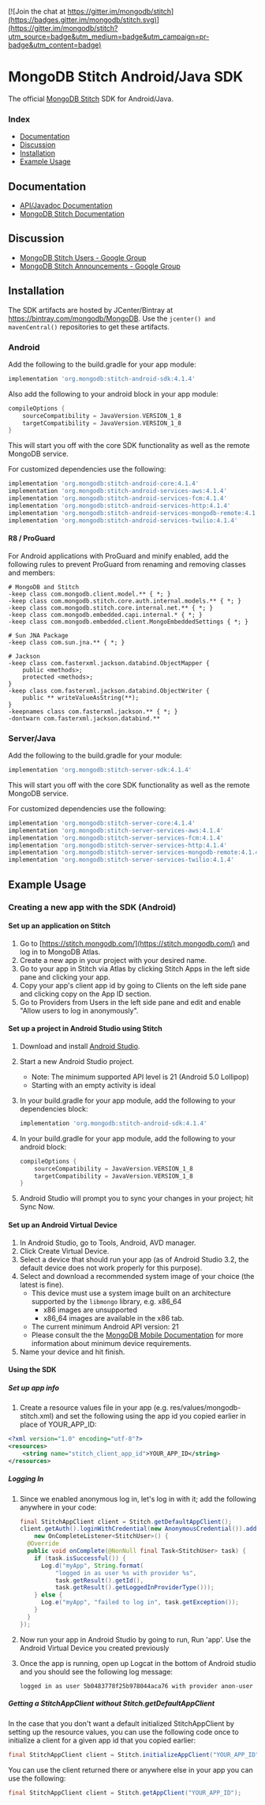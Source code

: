[![Join the chat at https://gitter.im/mongodb/stitch](https://badges.gitter.im/mongodb/stitch.svg)](https://gitter.im/mongodb/stitch?utm_source=badge&utm_medium=badge&utm_campaign=pr-badge&utm_content=badge)

# MongoDB Stitch Android/Java SDK 

The official [MongoDB Stitch](https://stitch.mongodb.com/) SDK for Android/Java.

### Index
- [Documentation](#documentation)
- [Discussion](#discussion)
- [Installation](#installation)
- [Example Usage](#example-usage)

## Documentation
* [API/Javadoc Documentation](https://s3.amazonaws.com/stitch-sdks/java/docs/4.1.4/index.html)
* [MongoDB Stitch Documentation](https://docs.mongodb.com/stitch/)

## Discussion
* [MongoDB Stitch Users - Google Group](https://groups.google.com/d/forum/mongodb-stitch-users)
* [MongoDB Stitch Announcements - Google Group](https://groups.google.com/d/forum/mongodb-stitch-announce)

## Installation

The SDK artifacts are hosted by JCenter/Bintray at https://bintray.com/mongodb/MongoDB. Use the `jcenter() and mavenCentral()` repositories to get these artifacts.

### Android

Add the following to the build.gradle for your app module:

```gradle
implementation 'org.mongodb:stitch-android-sdk:4.1.4'
```

Also add the following to your android block in your app module:

```gradle
compileOptions {
    sourceCompatibility = JavaVersion.VERSION_1_8
    targetCompatibility = JavaVersion.VERSION_1_8
}
```

This will start you off with the core SDK functionality as well as the remote MongoDB service.

For customized dependencies use the following:

```gradle
implementation 'org.mongodb:stitch-android-core:4.1.4'
implementation 'org.mongodb:stitch-android-services-aws:4.1.4'
implementation 'org.mongodb:stitch-android-services-fcm:4.1.4'
implementation 'org.mongodb:stitch-android-services-http:4.1.4'
implementation 'org.mongodb:stitch-android-services-mongodb-remote:4.1.4'
implementation 'org.mongodb:stitch-android-services-twilio:4.1.4'
```

#### R8 / ProGuard

For Android applications with ProGuard and minify enabled, add the following rules to prevent ProGuard from renaming and removing classes and members:

```
# MongoDB and Stitch
-keep class com.mongodb.client.model.** { *; }
-keep class com.mongodb.stitch.core.auth.internal.models.** { *; }
-keep class com.mongodb.stitch.core.internal.net.** { *; }
-keep class com.mongodb.embedded.capi.internal.* { *; }
-keep class com.mongodb.embedded.client.MongoEmbeddedSettings { *; }

# Sun JNA Package
-keep class com.sun.jna.** { *; }

# Jackson
-keep class com.fasterxml.jackson.databind.ObjectMapper {
    public <methods>;
    protected <methods>;
}
-keep class com.fasterxml.jackson.databind.ObjectWriter {
    public ** writeValueAsString(**);
}
-keepnames class com.fasterxml.jackson.** { *; }
-dontwarn com.fasterxml.jackson.databind.**
```

### Server/Java

Add the following to the build.gradle for your module:

```gradle
implementation 'org.mongodb:stitch-server-sdk:4.1.4'
```

This will start you off with the core SDK functionality as well as the remote MongoDB service.

For customized dependencies use the following:

```gradle
implementation 'org.mongodb:stitch-server-core:4.1.4'
implementation 'org.mongodb:stitch-server-services-aws:4.1.4'
implementation 'org.mongodb:stitch-server-services-fcm:4.1.4'
implementation 'org.mongodb:stitch-server-services-http:4.1.4'
implementation 'org.mongodb:stitch-server-services-mongodb-remote:4.1.4'
implementation 'org.mongodb:stitch-server-services-twilio:4.1.4'
```

## Example Usage

### Creating a new app with the SDK (Android)

#### Set up an application on Stitch
1. Go to [https://stitch.mongodb.com/](https://stitch.mongodb.com/) and log in to MongoDB Atlas.
2. Create a new app in your project with your desired name.
3. Go to your app in Stitch via Atlas by clicking Stitch Apps in the left side pane and clicking your app.
3. Copy your app's client app id by going to Clients on the left side pane and clicking copy on the App ID section.
4. Go to Providers from Users in the left side pane and edit and enable "Allow users to log in anonymously".

#### Set up a project in Android Studio using Stitch
1. Download and install [Android Studio](https://developer.android.com/studio/index.html).
2. Start a new Android Studio project.
	* Note: The minimum supported API level is 21 (Android 5.0 Lollipop)
	* Starting with an empty activity is ideal
3. In your build.gradle for your app module, add the following to your dependencies block:

	```gradle
    implementation 'org.mongodb:stitch-android-sdk:4.1.4'
    ```
4. In your build.gradle for your app module, add the following to your android block:

    ```gradle
    compileOptions {
        sourceCompatibility = JavaVersion.VERSION_1_8
        targetCompatibility = JavaVersion.VERSION_1_8
    }
    ```
5. Android Studio will prompt you to sync your changes in your project; hit Sync Now.

#### Set up an Android Virtual Device

1. In Android Studio, go to Tools, Android, AVD manager.
2. Click Create Virtual Device.
3. Select a device that should run your app (as of Android Studio 3.2, the default device does not work properly for this purpose).
4. Select and download a recommended system image of your choice (the latest is fine).
    * This device must use a system image built on an architecture supported by the
```libmongo``` library, e.g. x86_64
        * x86 images are unsupported
        * x86_64 images are available in the x86 tab.
    * The current minimum Android API version: 21
    * Please consult the the [MongoDB Mobile Documentation](https://docs.mongodb.com/stitch/mongodb/mobile/getting-started/) for more information about minimum device requirements.
5. Name your device and hit finish.

#### Using the SDK

##### Set up app info
1. Create a resource values file in your app (e.g. res/values/mongodb-stitch.xml) and set the following using the app id you copied earlier in place of YOUR_APP_ID:

```xml
<?xml version="1.0" encoding="utf-8"?>
<resources>
    <string name="stitch_client_app_id">YOUR_APP_ID</string>
</resources>
```

##### Logging In
1. Since we enabled anonymous log in, let's log in with it; add the following anywhere in your code:

	```java
	final StitchAppClient client = Stitch.getDefaultAppClient();
    client.getAuth().loginWithCredential(new AnonymousCredential()).addOnCompleteListener(
        new OnCompleteListener<StitchUser>() {
      @Override
      public void onComplete(@NonNull final Task<StitchUser> task) {
        if (task.isSuccessful()) {
          Log.d("myApp", String.format(
              "logged in as user %s with provider %s",
              task.getResult().getId(),
              task.getResult().getLoggedInProviderType()));
        } else {
          Log.e("myApp", "failed to log in", task.getException());
        }
      }
    });
	```

2. Now run your app in Android Studio by going to run, Run 'app'. Use the Android Virtual Device you created previously
3. Once the app is running, open up Logcat in the bottom of Android studio and you should see the following log message:

	```
	logged in as user 5b0483778f25b978044aca76 with provider anon-user
	```
	
##### Getting a StitchAppClient without Stitch.getDefaultAppClient

In the case that you don't want a default initialized StitchAppClient by setting up the resource values, you can use the following code once to initialize a client for a given app id that you copied earlier:

```java
final StitchAppClient client = Stitch.initializeAppClient("YOUR_APP_ID");
```

You can use the client returned there or anywhere else in your app you can use the following:

```java
final StitchAppClient client = Stitch.getAppClient("YOUR_APP_ID");
```
